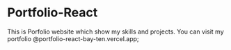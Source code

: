 # Portfolio-React
This is Porfolio website which show my skills and projects.
You can visit my portfolio @portfolio-react-bay-ten.vercel.app;
